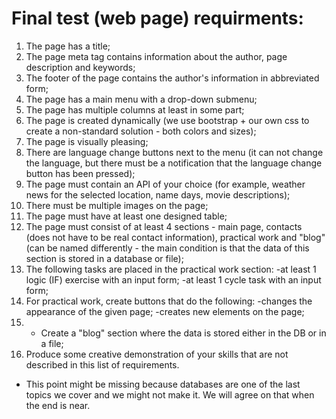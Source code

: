 # Final test (web page) requirments:

1. The page has a title;
2. The page meta tag contains information about the author, page description and keywords;
3. The footer of the page contains the author's information in abbreviated form;
4. The page has a main menu with a drop-down submenu;
5. The page has multiple columns at least in some part;
6. The page is created dynamically (we use bootstrap + our own css to create a non-standard solution - both colors and sizes);
7. The page is visually pleasing;
8. There are language change buttons next to the menu (it can not change the language, but there must be a notification that the language change button has been            pressed);
9. The page must contain an API of your choice (for example, weather news for the selected location, name days, movie descriptions);
10. There must be multiple images on the page;
11. The page must have at least one designed table;
12. The page must consist of at least 4 sections - main page, contacts (does not have to be real contact information), practical work and "blog" (can be named               differently -  the main condition is that the data of this section is stored in a database or file);
13. The following tasks are placed in the practical work section:
    -at least 1 logic (IF) exercise with an input form;
    -at least 1 cycle task with an input form;
14. For practical work, create buttons that do the following:
    -changes the appearance of the given page;
    -creates new elements on the page;
15. * Create a "blog" section where the data is stored either in the DB or in a file;
16. Produce some creative demonstration of your skills that are not described in this list of requirements.

* This point might be missing because databases are one of the last topics we cover and we might not make it. We will agree on that when the end is near.
